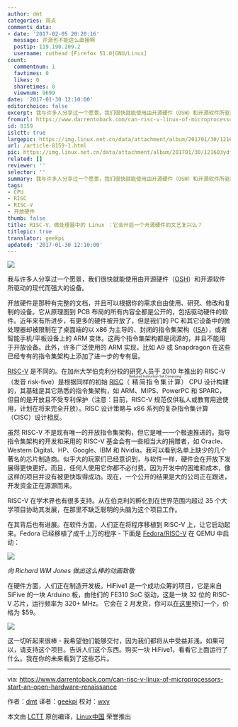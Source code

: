 ```yaml
---
author: dmt
categories: 观点
comments_data:
- date: '2017-02-05 20:20:16'
  message: 开源也不能这么直接啊
  postip: 119.190.209.2
  username: cuthead [Firefox 51.0|GNU/Linux]
count:
  commentnum: 1
  favtimes: 0
  likes: 0
  sharetimes: 0
  viewnum: 9699
date: '2017-01-30 12:10:00'
editorchoice: false
excerpt: 我与许多人分享过一个愿景，我们很快就能使用由开源硬件（OSH）和开源软件所驱动的现代而强大的设备。
fromurl: https://www.darrentoback.com/can-risc-v-linux-of-microprocessors-start-an-open-hardware-renaissance
id: 8159
islctt: true
largepic: https://img.linux.net.cn/data/attachment/album/201701/30/121603ydfhlhodpr4uhpkh.jpg
url: /article-8159-1.html
pic: https://img.linux.net.cn/data/attachment/album/201701/30/121603ydfhlhodpr4uhpkh.jpg.thumb.jpg
related: []
reviewer: ''
selector: ''
summary: 我与许多人分享过一个愿景，我们很快就能使用由开源硬件（OSH）和开源软件所驱动的现代而强大的设备。
tags:
- CPU
- RISC
- RISC-V
- 开放硬件
thumb: false
title: RISC-V，微处理器中的 Linux ：它会开启一个开源硬件的文艺复兴么？
titlepic: true
translator: geekpi
updated: '2017-01-30 12:10:00'
---
```


![](/data/attachment/album/201701/30/121603ydfhlhodpr4uhpkh.jpg)


我与许多人分享过一个愿景，我们很快就能使用由开源硬件（[OSH](https://en.wikipedia.org/wiki/Open-source_hardware)）和开源软件所驱动的现代而强大的设备。


开放硬件是那种有完整的文档，并且可以根据你的需求自由使用、研究、修改和复制的设备。它从原理图到 PCB 布局的所有内容全都是公开的，包括驱动硬件的软件。近年来有所进步，有更多的硬件被开放了，但是我们的 PC 和其它设备中的微处理器却被限制在了桌面端的以 x86 为主导的、封闭的指令集架构（[ISA](https://en.wikipedia.org/wiki/Comparison_of_instruction_set_architectures)），或者智能手机/平板设备上的 ARM 变体。这两个指令集架构都是闭源的，并且不能用于开放设备。此外，许多广泛使用的 ARM 实现，比如 A9 或 Snapdragon 在这些已经专有的指令集架构上添加了进一步的专有层。


[RISC-V](https://en.wikipedia.org/wiki/RISC-V) 是不同的。在加州大学伯克利分校的研究人员于 2010 年推出的 RISC-V（发音 risk-five）是根据同样的初始 [RISC](https://en.wikipedia.org/wiki/Reduced_instruction_set_computing)（<ruby> 精简指令集计算 <rp>  （ </rp> <rt>  Reduced Instruction Set Computing </rt> <rp>  ） </rp></ruby>） CPU 设计构建的，其基础是其它熟悉的指令集架构，如 ARM、MIPS、PowerPC 和 SPARC，但目的是开放且不受专利保护（注意：目前，RISC-V 规范仅供私人或教育用途使用，计划在将来完全开放）。RISC 设计策略与 x86 系列的复杂指令集计算（CISC）设计相反。


虽然 RISC-V 不是现有唯一的开放指令集架构，但它是唯一一个极速推进的。指导指令集架构的开发和采用的 RISC-V 基金会有一些相当大的捐赠者，如 Oracle、Western Digital、HP、Google、IBM 和 Nvidia。我可以看到名单上缺少的几个著名的芯片制造商。似乎大的玩家们已经意识到，与软件一样，硬件会在开放下发展得更快更好。而且，任何人使用它你都不必付费。因为开发中的困难和成本，像这样的项目并没有被更快取得成功。现在，一个公开的结果是大的公司正在跟进，开发资金正在源源而来。


RISC-V 在学术界也有很多支持。从在伯克利的孵化到在世界范围内超过 35 个大学项目协助其发展，在那里不缺乏聪明的头脑为这个项目工作。


在其背后也有进展。在软件方面，人们正在将程序移植到 RISC-V 上，让它启动起来。Fedora 已经移植了成千上万的程序 - 下面是 [Fedora/RISC-V](https://fedoraproject.org/wiki/Architectures/RISC-V) 在 QEMU 中启动：


![](/data/attachment/album/201701/30/121107no2orqnwxxurnuz5.gif)


*向 Richard WM Jones 做出这么棒的动画致敬*


在硬件方面，人们正在制造开发板。HiFive1 是一个成功众筹的项目，它是来自 SiFive 的一块 Arduino 板，由他们的 FE310 SoC 驱动，这是一块 32 位的 RISC-V 芯片，运行频率为 320+ MHz。 它会在 2 月发货，你可以[在这里](https://www.crowdsupply.com/sifive/hifive1/)预订一个，价格为 $59。


![](/data/attachment/album/201701/30/121109iexxexq66yhq6her.jpg)


这一切听起来很棒 - 我希望他们能够交付，因为我们都将从中受益非浅。如果可以，请支持这个项目。告诉人们这个东西。购买一块 HiFive1，看看它上面运行了什么。我在你的未来看到了这些芯片。




---


via: <https://www.darrentoback.com/can-risc-v-linux-of-microprocessors-start-an-open-hardware-renaissance>


作者：[dmt](https://www.darrentoback.com/about-me) 译者：[geekpi](https://github.com/geekpi) 校对：[wxy](https://github.com/wxy)


本文由 [LCTT](https://github.com/LCTT/TranslateProject) 原创编译，[Linux中国](https://linux.cn/) 荣誉推出